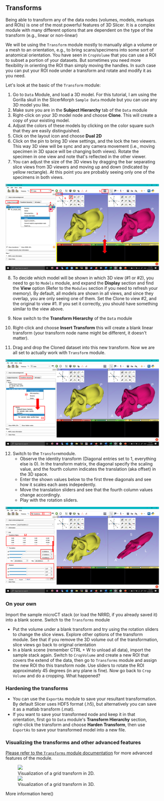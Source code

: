 ## Transforms
Being able to transform any of the data nodes (volumes, models, markups and ROIs) is one of the most powerful features of 3D Slicer. It is a complex module with many different options that are dependent on the type of the transform (e.g., linear or non-linear)

We will be using the `Transform` module mostly to manually align a volume or a mesh to an orientation, e.g., to bring scans/specimens into some sort of anatomical orientation. You have seen in `CropVolume` that you can use a ROI to subset a portion of your datasets. But sometimes you need more flexibility in orienting the ROI than simply moving the handles. In such case you can put your ROI node under a transform and rotate and modify it as you need. 

Let's look at the basic of the `Transform` module:

1. Go to `Data` Module, and load a 3D model. For this tutorial, I am using the Gorilla skull in the SlicerMorph `Sample Data` module but you can use any 3D model you like.
2. Make sure you are in the **Subject Hierarchy** tab of the `Data` module
3. Right-click on your 3D model node and choose **Clone**. This will create a copy of your existing model.
4. Adjust the colors of these models by clicking on the color square such that they are easily distinguished.
5. Click on the layout icon and choose **Dual 2D**
6. Click on the pin to bring 3D view settings, and the lock the two viewers. This way 3D view will be sync and any camera movement (i.e., moving specimen in 3D space will be changing both views). Rotate the specimen in one view and note that's reflected in the other viewer.
7. You can adjust the size of the 3D views by dragging the bar separating slice views from 3D viewers and moving up and down (indicated by yellow rectangle). At this point you are probably seeing only one of the specimens in both views.

<img src="Transforms1.png">

8. To decide which model will be shown in which 3D view (#1 or #2), you need to go to `Models` module, and expand the **Display** section and find the **View** option (Refer to the `Modules` section if you need to refresh your memory). By default, all models are shown in all views, and since they overlap, you are only seeing one of them. Set the Clone to view #2, and the original to view #1. If you set it correctly, you should have something similar to the view above.  

9. Now switch to the **Transform Hierarchy** of the `Data` module 
10. Right-click and choose **Insert Transform** this will create a blank linear transform (your transform node name might be different, it doesn't matter).
11. Drag and drop the Cloned dataset into this new transform. Now we are all set to actually work with `Transform` module.

<img src="Transforms2.png">

12. Switch to the `Transform`module.
    -   Observe the identity transform (Diagonal entries set to 1, everything else is 0). In the transform matrix, the diagonal specify the scaling value, and the fourth column indicates the translation (aka offset) in the 3D space.
    -   Enter the shown values below to the first three diagonals and see how it scales each axes indepedently.
    -   Move the translation sliders and see that the fourth column values change accordingly.
    -   Play with the rotation sliders. 

<img src="Transforms3.png">

### On your own
Import the sample microCT stack (or load the NRRD, if you already saved it) into a blank scene. Switch to the `Transforms` module 
  -   Put the volume under a blank transform and try using the rotation sliders to change the slice views. Explore other options of the transform module. See that if you remove the 3D volume out of the transformation, slice views go back to original orientation
  -   In a blank scene (remember CTRL + W to unload all data), import the sample stack again. Switch to `CropVolume` and create a new ROI that covers the extend of the data, then go to `Transforms` module and assign the new ROI tho this transform node. Use sliders to rotate the ROI approximately 45 degrees (in any plane is fine). Now go back to `Crop Volume` and do a cropping. What happened?
  
### Hardening the transforms
* You can use the `ExportAs` module to save your resultant transformation. By default Slicer uses HDF5 format (.h5), but alternatively you can save it as a matlab transform (.mat). 
* If you want to save your transformed node and keep it in that orientation, first go to `Data` module's **Transform Hierarchy** section, right-click the transform and choose **Harden Transform**, then use `ExportAs` to save your transformed model into a new file. 


### Visualizing the transforms and other advanced features
[Please refer to the `Transforms` module documentation](https://www.slicer.org/wiki/Documentation/Nightly/Modules/Transforms) for more advanced features of the module. 

<Figure>
<img src="https://www.slicer.org/w/img_auth.php/a/a8/Grid2d.png" width="200px">
<figcaption>Visualization of a grid transform in 2D.</figcaption>
<img src="https://www.slicer.org/w/img_auth.php/9/94/Grid3dSlice.png" width="200px">
<figcaption>Visualization of a grid transform in 3D.</figcaption>
</Figure>

More information here()
